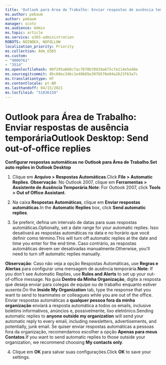 ```yaml
---
title: 'Outlook para Área de Trabalho: Enviar respostas de ausência temporária'
ms.author: pebaum
author: pebaum
manager: scotv
ms.audience: Admin
ms.topic: article
ms.service: o365-administration
ROBOTS: NOINDEX, NOFOLLOW
localization_priority: Priority
ms.collection: Adm_O365
ms.custom:
- "9000761"
- "3514"
ms.openlocfilehash: 00f295a860c7ac7070b70929a675cfe114e5ed8e
ms.sourcegitcommit: 8bc60ec34bc1e40685e3976576e04a2623f63a7c
ms.translationtype: HT
ms.contentlocale: pt-BR
ms.lasthandoff: 04/15/2021
ms.locfileid: "51836159"
---
```

# <a name="outlook-desktop-send-out-of-office-replies"></a><span data-ttu-id="d5e6d-102">Outlook para Área de Trabalho: Enviar respostas de ausência temporária</span><span class="sxs-lookup"><span data-stu-id="d5e6d-102">Outlook Desktop: Send out-of-office replies</span></span>

<span data-ttu-id="d5e6d-103">**Configurar respostas automáticas no Outlook para Área de Trabalho**.</span><span class="sxs-lookup"><span data-stu-id="d5e6d-103">**Set auto replies in Outlook Desktop**</span></span>

1. <span data-ttu-id="d5e6d-104">Clique em **Arquivo > Respostas Automáticas**.</span><span class="sxs-lookup"><span data-stu-id="d5e6d-104">Click **File > Automatic Replies**.</span></span> <span data-ttu-id="d5e6d-105">**Observação**: No Outlook 2007, clique em **Ferramentas > Assistente de Ausência Temporária**.</span><span class="sxs-lookup"><span data-stu-id="d5e6d-105">**Note**: For Outlook 2007, click **Tools > Out of Office Assistant**.</span></span>

2. <span data-ttu-id="d5e6d-106">Na caixa **Respostas Automáticas**, clique em **Enviar respostas automáticas**.</span><span class="sxs-lookup"><span data-stu-id="d5e6d-106">In the **Automatic Replies** box, click **Send automatic replies**.</span></span>

3. <span data-ttu-id="d5e6d-107">Se preferir, defina um intervalo de datas para suas respostas automáticas.</span><span class="sxs-lookup"><span data-stu-id="d5e6d-107">Optionally, set a date range for your automatic replies.</span></span> <span data-ttu-id="d5e6d-108">Isso desativará as respostas automáticas na data e no horário que você definir como término.</span><span class="sxs-lookup"><span data-stu-id="d5e6d-108">This will turn off automatic replies at the date and time you enter for the end time.</span></span> <span data-ttu-id="d5e6d-109">Caso contrário, as respostas automáticas devem ser desativadas manualmente.</span><span class="sxs-lookup"><span data-stu-id="d5e6d-109">Otherwise, you'll need to turn off automatic replies manually.</span></span>

<span data-ttu-id="d5e6d-110">**Observação**: Caso não veja a opção Respostas Automáticas, use **Regras e Alertas** para configurar uma mensagem de ausência temporária.</span><span class="sxs-lookup"><span data-stu-id="d5e6d-110">**Note**: If you don't see Automatic Replies, use **Rules and Alerts** to set up your out-of-office message.</span></span> <span data-ttu-id="d5e6d-111">Na guia **Dentro da Minha Organização**, digite a resposta que deseja enviar para colegas de equipe ou de trabalho enquanto estiver ausente.</span><span class="sxs-lookup"><span data-stu-id="d5e6d-111">On the **Inside My Organization** tab, type the response that you want to send to teammates or colleagues while you are out of the office.</span></span> <span data-ttu-id="d5e6d-112">Enviar respostas automáticas a **qualquer pessoa fora da minha organização** enviará a resposta automática a todos os emails, inclusive boletins informativos, anúncios e, possivelmente, lixo eletrônico.</span><span class="sxs-lookup"><span data-stu-id="d5e6d-112">Sending automatic replies to **anyone outside my organization** will send your automatic reply to every email, including newsletters, advertisements, and potentially, junk email.</span></span> <span data-ttu-id="d5e6d-113">Se quiser enviar respostas automáticas a pessoas fora da organização, recomendamos escolher a opção **Apenas para meus Contatos**.</span><span class="sxs-lookup"><span data-stu-id="d5e6d-113">If you want to send automatic replies to those outside your organization, we recommend choosing **My contacts only**.</span></span>

4. <span data-ttu-id="d5e6d-114">Clique em **OK** para salvar suas configurações.</span><span class="sxs-lookup"><span data-stu-id="d5e6d-114">Click **OK** to save your settings.</span></span>
